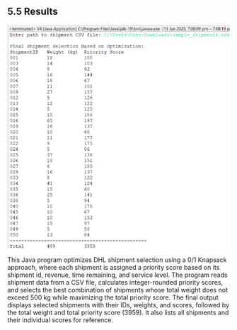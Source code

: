 ## 5.5 Results

![Results](../../images/results.png)

This Java program optimizes DHL shipment selection using a 0/1 Knapsack approach, where each shipment is assigned a priority score based on its shipment id, revenue, time remaining, and service level. The program reads shipment data from a CSV file, calculates integer-rounded priority scores, and selects the best combination of shipments whose total weight does not exceed 500 kg while maximizing the total priority score. The final output displays selected shipments with their IDs, weights, and scores, followed by the total weight and total priority score (3959). It also lists all shipments and their individual scores for reference.
